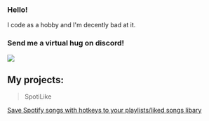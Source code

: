 ### Hello!

I code as a hobby and I'm decently bad at it. 

### Send me a virtual hug on discord!

![](https://discord.com/users/652407551849267200)
## My projects:

> SpotiLike

[Save Spotify songs with hotkeys to your playlists/liked songs libary](https://github.com/yeti2006/SpotiLike)

<!---
yeti2006/yeti2006 is a ✨ special ✨ repository because its `README.md` (this file) appears on your GitHub profile.
You can click the Preview link to take a look at your changes.
--->
